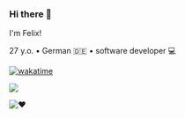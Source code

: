 ### Hi there 👋

I'm Felix!

27 y.o. • German 🇩🇪 • software developer 💻

[![wakatime](https://wakatime.com/badge/user/3afc724c-584e-4135-a091-81163b0e5ae4.svg)](https://wakatime.com/@3afc724c-584e-4135-a091-81163b0e5ae4)

![](https://www.codewars.com/users/Legiarrd/badges/large)

![❤️](https://skillicons.dev/icons?i=vue,nuxtjs,tailwind,bootstrap,html,css,js,ts,nodejs,git,vscode)

<!--
**Legiarrd/Legiarrd** is a ✨ _special_ ✨ repository because its `README.md` (this file) appears on your GitHub profile.

Here are some ideas to get you started:

- 🔭 I’m currently working on ...
- 🌱 I’m currently learning ...
- 👯 I’m looking to collaborate on ...
- 🤔 I’m looking for help with ...
- 💬 Ask me about ...
- 📫 How to reach me: ...
- 😄 Pronouns: ...
- ⚡ Fun fact: ...
-->
